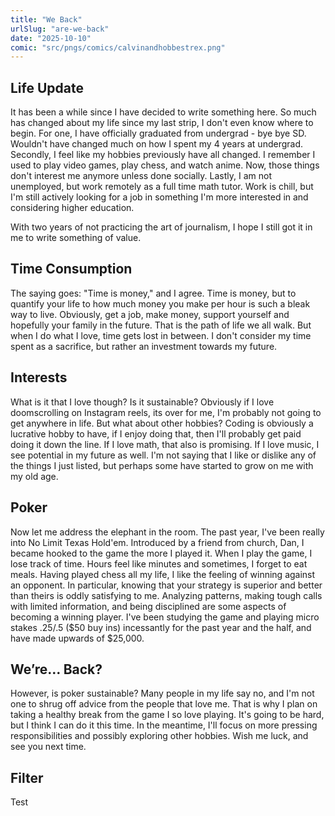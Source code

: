 ```yaml
---
title: "We Back"
urlSlug: "are-we-back"
date: "2025-10-10"
comic: "src/pngs/comics/calvinandhobbestrex.png"
---
```


## Life Update
It has been a while since I have decided to write something here. So much has changed about my life since my last strip, I don't even know where to begin. For one, I have officially graduated from undergrad - bye bye SD. Wouldn't have changed much on how I spent my 4 years at undergrad. Secondly, I feel like my hobbies previously have all changed. I remember I used to play video games, play chess, and watch anime. Now, those things don't interest me anymore unless done socially. Lastly, I am not unemployed, but work remotely as a full time math tutor. Work is chill, but I'm still actively looking for a job in something I'm more interested in and considering higher education. 

With two years of not practicing the art of journalism, I hope I still got it in me to write something of value.

## Time Consumption
The saying goes: "Time is money," and I agree. Time is money, but to quantify your life to how much money you make per hour is such a bleak way to live. Obviously, get a job, make money, support yourself and hopefully your family in the future. That is the path of life we all walk. But when I do what I love, time gets lost in between. I don't consider my time spent as a sacrifice, but rather an investment towards my future. 

## Interests 
What is it that I love though? Is it sustainable? Obviously if I love doomscrolling on Instagram reels, its over for me, I'm probably not going to get anywhere in life. But what about other hobbies? Coding is obviously a lucrative hobby to have, if I enjoy doing that, then I'll probably get paid doing it down the line. If I love math, that also is promising. If I love music, I see potential in my future as well. I'm not saying that I like or dislike any of the things I just listed, but perhaps some have started to grow on me with my old age.

## Poker
Now let me address the elephant in the room. The past year, I've been really into No Limit Texas Hold'em. Introduced by a friend from church, Dan, I became hooked to the game the more I played it. When I play the game, I lose track of time. Hours feel like minutes and sometimes, I forget to eat meals. Having played chess all my life, I like the feeling of winning against an opponent. In particular, knowing that your strategy is superior and better than theirs is oddly satisfying to me. Analyzing patterns, making tough calls with limited information, and being disciplined are some aspects of becoming a winning player. I've been studying the game and playing micro stakes .25/.5 ($50 buy ins) incessantly for the past year and the half, and have made upwards of $25,000.

## We’re… Back?
However, is poker sustainable? Many people in my life say no, and I'm not one to shrug off advice from the people that love me. That is why I plan on taking a healthy break from the game I so love playing. It's going to be hard, but I think I can do it this time. In the meantime, I'll focus on more pressing responsibilities and possibly exploring other hobbies. Wish me luck, and see you next time. 

## Filter
Test